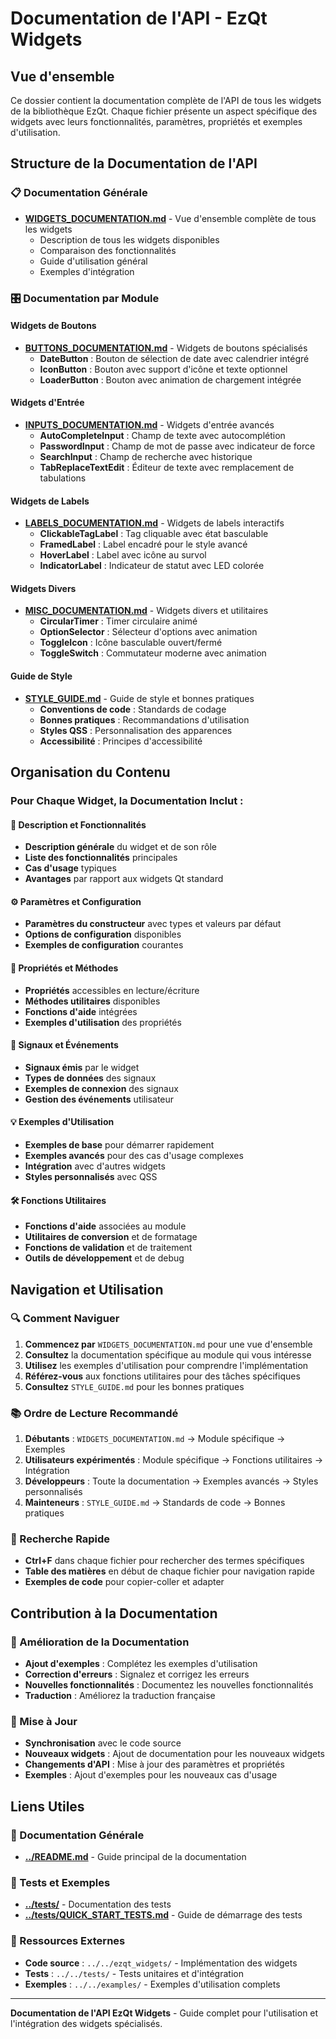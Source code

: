 # Documentation de l'API - EzQt Widgets

## Vue d'ensemble

Ce dossier contient la documentation complète de l'API de tous les widgets de la bibliothèque EzQt. Chaque fichier présente un aspect spécifique des widgets avec leurs fonctionnalités, paramètres, propriétés et exemples d'utilisation.

## Structure de la Documentation de l'API

### 📋 Documentation Générale
- **[WIDGETS_DOCUMENTATION.md](WIDGETS_DOCUMENTATION.md)** - Vue d'ensemble complète de tous les widgets
  - Description de tous les widgets disponibles
  - Comparaison des fonctionnalités
  - Guide d'utilisation général
  - Exemples d'intégration

### 🎛️ Documentation par Module

#### Widgets de Boutons
- **[BUTTONS_DOCUMENTATION.md](BUTTONS_DOCUMENTATION.md)** - Widgets de boutons spécialisés
  - **DateButton** : Bouton de sélection de date avec calendrier intégré
  - **IconButton** : Bouton avec support d'icône et texte optionnel
  - **LoaderButton** : Bouton avec animation de chargement intégrée

#### Widgets d'Entrée
- **[INPUTS_DOCUMENTATION.md](INPUTS_DOCUMENTATION.md)** - Widgets d'entrée avancés
  - **AutoCompleteInput** : Champ de texte avec autocomplétion
  - **PasswordInput** : Champ de mot de passe avec indicateur de force
  - **SearchInput** : Champ de recherche avec historique
  - **TabReplaceTextEdit** : Éditeur de texte avec remplacement de tabulations

#### Widgets de Labels
- **[LABELS_DOCUMENTATION.md](LABELS_DOCUMENTATION.md)** - Widgets de labels interactifs
  - **ClickableTagLabel** : Tag cliquable avec état basculable
  - **FramedLabel** : Label encadré pour le style avancé
  - **HoverLabel** : Label avec icône au survol
  - **IndicatorLabel** : Indicateur de statut avec LED colorée

#### Widgets Divers
- **[MISC_DOCUMENTATION.md](MISC_DOCUMENTATION.md)** - Widgets divers et utilitaires
  - **CircularTimer** : Timer circulaire animé
  - **OptionSelector** : Sélecteur d'options avec animation
  - **ToggleIcon** : Icône basculable ouvert/fermé
  - **ToggleSwitch** : Commutateur moderne avec animation

#### Guide de Style
- **[STYLE_GUIDE.md](STYLE_GUIDE.md)** - Guide de style et bonnes pratiques
  - **Conventions de code** : Standards de codage
  - **Bonnes pratiques** : Recommandations d'utilisation
  - **Styles QSS** : Personnalisation des apparences
  - **Accessibilité** : Principes d'accessibilité

## Organisation du Contenu

### Pour Chaque Widget, la Documentation Inclut :

#### 📝 Description et Fonctionnalités
- **Description générale** du widget et de son rôle
- **Liste des fonctionnalités** principales
- **Cas d'usage** typiques
- **Avantages** par rapport aux widgets Qt standard

#### ⚙️ Paramètres et Configuration
- **Paramètres du constructeur** avec types et valeurs par défaut
- **Options de configuration** disponibles
- **Exemples de configuration** courantes

#### 🔧 Propriétés et Méthodes
- **Propriétés** accessibles en lecture/écriture
- **Méthodes utilitaires** disponibles
- **Fonctions d'aide** intégrées
- **Exemples d'utilisation** des propriétés

#### 📡 Signaux et Événements
- **Signaux émis** par le widget
- **Types de données** des signaux
- **Exemples de connexion** des signaux
- **Gestion des événements** utilisateur

#### 💡 Exemples d'Utilisation
- **Exemples de base** pour démarrer rapidement
- **Exemples avancés** pour des cas d'usage complexes
- **Intégration** avec d'autres widgets
- **Styles personnalisés** avec QSS

#### 🛠️ Fonctions Utilitaires
- **Fonctions d'aide** associées au module
- **Utilitaires de conversion** et de formatage
- **Fonctions de validation** et de traitement
- **Outils de développement** et de debug

## Navigation et Utilisation

### 🔍 Comment Naviguer
1. **Commencez par** `WIDGETS_DOCUMENTATION.md` pour une vue d'ensemble
2. **Consultez** la documentation spécifique au module qui vous intéresse
3. **Utilisez** les exemples d'utilisation pour comprendre l'implémentation
4. **Référez-vous** aux fonctions utilitaires pour des tâches spécifiques
5. **Consultez** `STYLE_GUIDE.md` pour les bonnes pratiques

### 📚 Ordre de Lecture Recommandé
1. **Débutants** : `WIDGETS_DOCUMENTATION.md` → Module spécifique → Exemples
2. **Utilisateurs expérimentés** : Module spécifique → Fonctions utilitaires → Intégration
3. **Développeurs** : Toute la documentation → Exemples avancés → Styles personnalisés
4. **Mainteneurs** : `STYLE_GUIDE.md` → Standards de code → Bonnes pratiques

### 🎯 Recherche Rapide
- **Ctrl+F** dans chaque fichier pour rechercher des termes spécifiques
- **Table des matières** en début de chaque fichier pour navigation rapide
- **Exemples de code** pour copier-coller et adapter

## Contribution à la Documentation

### 📝 Amélioration de la Documentation
- **Ajout d'exemples** : Complétez les exemples d'utilisation
- **Correction d'erreurs** : Signalez et corrigez les erreurs
- **Nouvelles fonctionnalités** : Documentez les nouvelles fonctionnalités
- **Traduction** : Améliorez la traduction française

### 🔄 Mise à Jour
- **Synchronisation** avec le code source
- **Nouveaux widgets** : Ajout de documentation pour les nouveaux widgets
- **Changements d'API** : Mise à jour des paramètres et propriétés
- **Exemples** : Ajout d'exemples pour les nouveaux cas d'usage

## Liens Utiles

### 📖 Documentation Générale
- **[../README.md](../README.md)** - Guide principal de la documentation

### 🧪 Tests et Exemples
- **[../tests/](../tests/)** - Documentation des tests
- **[../tests/QUICK_START_TESTS.md](../tests/QUICK_START_TESTS.md)** - Guide de démarrage des tests

### 🔗 Ressources Externes
- **Code source** : `../../ezqt_widgets/` - Implémentation des widgets
- **Tests** : `../../tests/` - Tests unitaires et d'intégration
- **Exemples** : `../../examples/` - Exemples d'utilisation complets

---

**Documentation de l'API EzQt Widgets** - Guide complet pour l'utilisation et l'intégration des widgets spécialisés. 